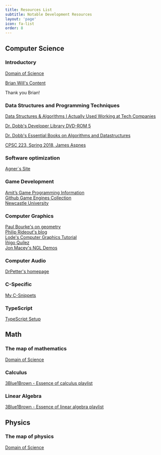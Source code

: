 ```yaml
---
title: Resources List
subtitle: Notable Development Resources
layout: 'page'
icon: fa-list
order: 8
---
```


## Computer Science

### Introductory

[Domain of Science](https://www.youtube.com/watch?v=SzJ46YA_RaA)

[Brian Will's Content](https://brianwill.github.io/)

Thank you Brian!

### Data Structures and Programming Techniques

[Data Structures & Algorithms I Actually Used Working at Tech Companies](https://blog.pragmaticengineer.com/data-structures-and-algorithms-i-actually-used-day-to-day/)

[Dr. Dobb's Developer Library DVD-ROM 5](https://archive.org/download/DrDobbsDVD5)

[Dr. Dobb's Essential Books on Algorithms and Datastructures](http://orion.lcg.ufrj.br/Dr.Dobbs/start.htm)

[CPSC 223, Spring 2018, James Aspnes](http://www.cs.yale.edu/homes/aspnes/classes/223/notes.html)

### Software optimization

[Agner`s Site](https://www.agner.org/optimize/)

### Game Development

[Amit’s Game Programming Information](http://www-cs-students.stanford.edu/~amitp/gameprog.html)<br>
[Github Game Engines Collection](https://github.com/collections/game-engines)<br>
[Newcastle University](https://research.ncl.ac.uk/game/mastersdegree/)

### Computer Graphics

[Paul Bourke's on geometry](http://paulbourke.net/geometry/)<br>
[Philip Rideout's blog](https://prideout.net/)<br>
[Lode's Computer Graphics Tutorial](https://lodev.org/cgtutor/)<br>
[Íñigo Quílez](http://www.iquilezles.org/prods/index.htm)<br>
[Jon Macey's NGL Demos](https://nccastaff.bmth.ac.uk/jmacey/GraphicsLib/Demos/index.html)<br>

### Computer Audio

[DrPetter's homepage](http://www.drpetter.se/article_sound.html)

### C-Specific

[My C-Snippets](https://gist.github.com/Acry/554e04bab3a2669a5ba2ecd4d673e875)

### TypeScript

[TypeScript Setup](https://gist.github.com/Acry/3569feefe7548d85f0fceb36714ba5f5)

## Math

### The map of mathematics

[Domain of Science](https://www.youtube.com/watch?v=OmJ-4B-mS-Y&t=32s)

### Calculus

[3Blue1Brown - Essence of calculus playlist](https://www.youtube.com/watch?v=WUvTyaaNkzM&list=PLZHQObOWTQDMsr9K-rj53DwVRMYO3t5Yr)

### Linear Algebra

[3Blue1Brown - Essence of linear algebra playlist](https://www.youtube.com/watch?v=fNk_zzaMoSs&list=PLZHQObOWTQDPD3MizzM2xVFitgF8hE_ab)

## Physics

### The map of physics

[Domain of Science](https://www.youtube.com/watch?v=ZihywtixUYo&t=2s)
